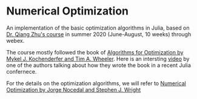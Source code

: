 # Numerical Optimization
An implementation of the basic optimization algorithms in Julia, based on [Dr. Qiang Zhu's course](http://www.physics.unlv.edu/~qzhu/num_opt.html) in summer 2020 (June-August, 10 weeks) through webex.

The course mostly followed the book of [Algorithms for Optimization by Mykel J. Kochenderfer and Tim A. Wheeler](https://mitpress.mit.edu/books/algorithms-optimization).
Here is an intersting [video](https://www.youtube.com/watch?v=ofWy5kaZU3g) by one of the authors talking about how they wrote the book in a recent Julia confernece.

For the details on the optimization algorithms, we will refer to [Numerical Optimization by Jorge Nocedal and Stephen J. Wright](https://link.springer.com/book/10.1007/978-0-387-40065-5)